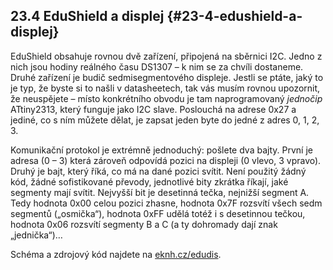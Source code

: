 ## 23.4 EduShield a displej {#23-4-edushield-a-displej}

EduShield obsahuje rovnou dvě zařízení, připojená na sběrnici I2C. Jedno z nich jsou hodiny reálného času DS1307 – k nim se za chvíli dostaneme. Druhé zařízení je budič sedmisegmentového displeje. Jestli se ptáte, jaký to je typ, že byste si to našli v datasheetech, tak vás musím rovnou upozornit, že neuspějete – místo konkrétního obvodu je tam naprogramovaný _jednočip_ ATtiny2313, který funguje jako I2C slave. Poslouchá na adrese 0x27 a jediné, co s ním můžete dělat, je zapsat jeden byte do jedné z adres 0, 1, 2, 3.

Komunikační protokol je extrémně jednoduchý: pošlete dva bajty. První je adresa (0 – 3) která zároveň odpovídá pozici na displeji (0 vlevo, 3 vpravo). Druhý je bajt, který říká, co má na dané pozici svítit. Není použitý žádný kód, žádné sofistikované převody, jednotlivé bity zkrátka říkají, jaké segmenty mají svítit. Nejvyšší bit je desetinná tečka, nejnižší segment A. Tedy hodnota 0x00 celou pozici zhasne, hodnota 0x7F rozsvítí všech sedm segmentů („osmička“), hodnota 0xFF udělá totéž i s desetinnou tečkou, hodnota 0x06 rozsvítí segmenty B a C (a ty dohromady dají znak „jednička“)…

Schéma a zdrojový kód najdete na [eknh.cz/edudis](https://eknh.cz/edudis).